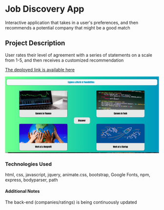 # Job Discovery App
Interactive application that takes in a user's preferences, and then recommends a potential company that might be a good match

## Project Description
User rates their level of agreement with a series of statements on a scale from 1-5, and then receives a customized recommendation

<a href="https://jobdiscoveryapp.herokuapp.com/" target="_blank">The deployed link is available here</a> 

![alt text](app/public/assets/Images/jobFpic.png)

### Technologies Used

html, css, javascript, jquery, animate.css, bootstrap, Google Fonts, npm, express, bodyparser, path

#### Additional Notes

The back-end (companies/ratings) is being continuously updated
